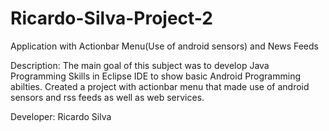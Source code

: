 # Ricardo-Silva-Project-2
Application with Actionbar Menu(Use of android sensors) and News Feeds

Description: 
The main goal of this subject was to develop Java Programming Skills in Eclipse IDE to show basic Android Programming abilties.
Created a project with actionbar menu that made use of android sensors and rss feeds as well as web services.

Developer:
Ricardo Silva
